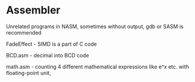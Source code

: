 # Assembler
Unrelated programs in NASM, sometimes without output, gdb or SASM is recommended

FadeEffect - SIMD is a part of C code

BCD.asm - decimal into BCD code

math.asm - counting 4 different mathematical expressions like e^x etc. with floating-point unit, 
